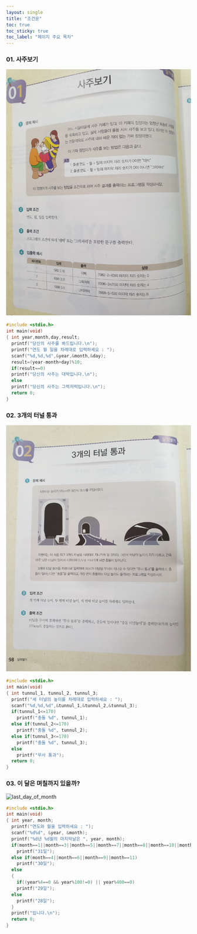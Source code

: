 ```yaml
---
layout: single
title: "조건문" 
toc: true
toc_sticky: true
toc_label: "페이지 주요 목차" 
--- 
```


### 01. 사주보기
![fortune](/assets/images/fortune.jpg)
~~~c
#include <stdio.h>
int main(void)
{ int year,month,day,result;
  printf("당신의 사주를 봐드립니다.\n");
  printf("연도 월 일을 차례대로 입력하세요 : ");
  scanf("%d,%d,%d",&year,&month,&day);
  result=(year-month+day)%10;
  if(result==0)
  printf("당신의 사주는 대박입니다.\n");
  else
  printf("당신의 사주는 그럭저럭입니다.\n");
  return 0;
}
~~~

### 02. 3개의 터널 통과
![tunnel_height](/assets/images/tunnel_height.jpg)
~~~c
#include <stdio.h>
int main(void)
{ int tunnul_1, tunnul_2, tunnul_3;
  printf("세 터널의 높이를 차례대로 입력하세요 : ");
  scanf("%d,%d,%d",&tunnul_1,&tunnul_2,&tunnul_3);
  if(tunnul_1<=170)
    printf("충돌 %d", tunnul_1);
  else if(tunnul_2<=170)
    printf("충돌 %d", tunnul_2);
  else if(tunnul_3<=170)
    printf("충돌 %d", tunnul_3);
  else
    printf("무사 통과");
  return 0;
}
~~~

### 03. 이 달은 며칠까지 있을까?
![last_day_of_month](/assets/images/last_day_of_month.jpg)
~~~c
#include <stdio.h>
int main(void)
{ int year, month;
  printf("연도와 월을 입력하세요 : ");
  scanf("%d%d", &year, &month);
  printf("%d년 %d월의 마지막날은 ", year, month);
  if(month==1||month==3||month==5||month==7||month==8||month==10||month==12)
    printf("31일");
  else if(month==4||month==6||month==9||month==11)
    printf("30일");
  else
  {
    if((year%4==0 && year%100!=0) || year%400==0)
    printf("29일");
  else
    printf("28일");
  }
  printf("입니다.\n");
  return 0;
}
~~~
